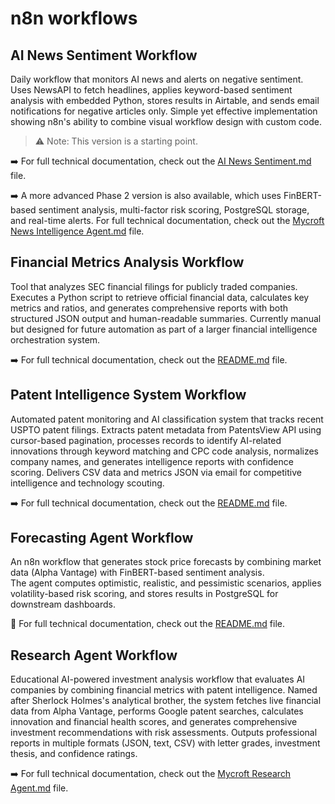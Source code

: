 # n8n workflows 

## AI News Sentiment Workflow
Daily workflow that monitors AI news and alerts on negative sentiment. Uses NewsAPI to fetch headlines, applies keyword-based sentiment analysis with embedded Python, stores results in Airtable, and sends email notifications for negative articles only. Simple yet effective implementation showing n8n's ability to combine visual workflow design with custom code.

> ⚠️ Note: This version is a starting point.

➡️ For full technical documentation, check out the [AI News Sentiment.md](./AI_NEWS_SENTIMENT/AI%20News%20Sentiment.md) file.

➡️ A more advanced Phase 2 version is also available, which uses FinBERT-based sentiment analysis, multi-factor risk scoring, PostgreSQL storage, and real-time alerts. 
For full technical documentation, check out the [Mycroft News Intelligence Agent.md](./AI_NEWS_SENTIMENT/Mycroft%20News%20Intelligence%20Agent.md) file.

## Financial Metrics Analysis Workflow
Tool that analyzes SEC financial filings for publicly traded companies. Executes a Python script to retrieve official financial data, calculates key metrics and ratios, and generates comprehensive reports with both structured JSON output and human-readable summaries. Currently manual but designed for future automation as part of a larger financial intelligence orchestration system.

➡️ For full technical documentation, check out the [README.md](./SEC_FINANCIAL_METRICS/README.md) file.

## Patent Intelligence System Workflow
Automated patent monitoring and AI classification system that tracks recent USPTO patent filings. Extracts patent metadata from PatentsView API using cursor-based pagination, processes records to identify AI-related innovations through keyword matching and CPC code analysis, normalizes company names, and generates intelligence reports with confidence scoring. Delivers CSV data and metrics JSON via email for competitive intelligence and technology scouting.

➡️ For full technical documentation, check out the [README.md](./Patent_Intelligence_Agent/README.md) file.

## Forecasting Agent Workflow

An n8n workflow that generates stock price forecasts by combining market data (Alpha Vantage) with FinBERT-based sentiment analysis.  
The agent computes optimistic, realistic, and pessimistic scenarios, applies volatility-based risk scoring, and stores results in PostgreSQL for downstream dashboards.

📄 For full technical documentation, check out the [README.md](./Forecasting_Agent/Forecasting_Agent.md) file.

## Research Agent Workflow
Educational AI-powered investment analysis workflow that evaluates AI companies by combining financial metrics with patent intelligence. Named after Sherlock Holmes's analytical brother, the system fetches live financial data from Alpha Vantage, performs Google patent searches, calculates innovation and financial health scores, and generates comprehensive investment recommendations with risk assessments. Outputs professional reports in multiple formats (JSON, text, CSV) with letter grades, investment thesis, and confidence ratings.

➡️ For full technical documentation, check out the [Mycroft Research Agent.md](./Research_Agent/Mycroft%20Research%20Agent.md) file.

